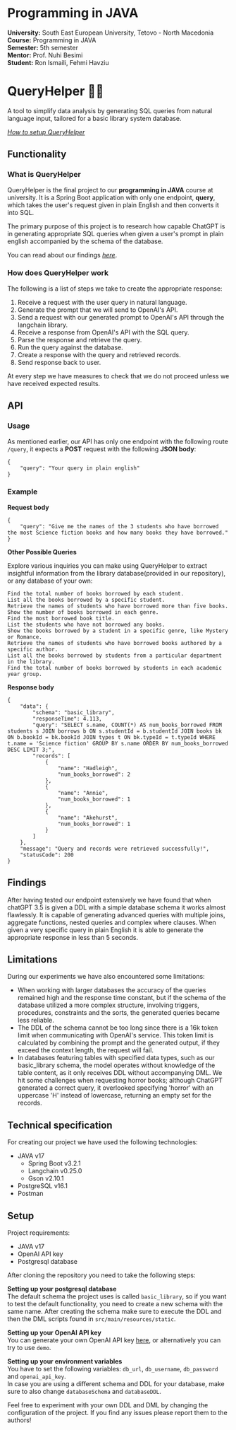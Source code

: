 # Programming in JAVA

**University:** South East European University, Tetovo - North Macedonia <br>
**Course:** Programming in JAVA <br>
**Semester:** 5th semester <br>
**Mentor:** Prof. Nuhi Besimi <br>
**Student:** Ron Ismaili, Fehmi Havziu <br>

# QueryHelper 🤖🔧

A tool to simplify data analysis by generating SQL queries from natural language input, tailored for a basic library
system database. <br>

_[How to setup QueryHelper](#setup)_

## Functionality

### What is QueryHelper

QueryHelper is the final project to our **programming in JAVA** course at university. It is a Spring Boot application
with only one endpoint, **query**, which takes the user's request given
in plain English and then converts it into SQL. <br>

The primary purpose of this project is to research how capable ChatGPT is in generating appropriate SQL queries
when given a user's prompt in plain english accompanied by the schema of the database.<br>

You can read about our findings _[here](#findings)_.

### How does QueryHelper work

The following is a list of steps we take to create the appropriate response:

1. Receive a request with the user query in natural language.
2. Generate the prompt that we will send to OpenAI's API.
3. Send a request with our generated prompt to OpenAI's API through the langchain library.
4. Receive a response from OpenAI's API with the SQL query.
5. Parse the response and retrieve the query.
6. Run the query against the database.
7. Create a response with the query and retrieved records.
8. Send response back to user.

At every step we have measures to check that we do not proceed unless we have received expected results.

## API

### Usage

As mentioned earlier, our API has only one endpoint with the following route `/query`, it expects a **POST** request
with
the following **JSON body**:

```
{
    "query": "Your query in plain english"
}
```

### Example

**Request body**

```
{
    "query": "Give me the names of the 3 students who have borrowed the most Science fiction books and how many books they have borrowed."
}
```

**Other Possible Queries**

Explore various inquiries you can make using QueryHelper to extract insightful information from the library database(provided in our repository), or any database of your own:

    Find the total number of books borrowed by each student.
    List all the books borrowed by a specific student.
    Retrieve the names of students who have borrowed more than five books.
    Show the number of books borrowed in each genre.
    Find the most borrowed book title.
    List the students who have not borrowed any books.
    Show the books borrowed by a student in a specific genre, like Mystery or Romance.
    Retrieve the names of students who have borrowed books authored by a specific author.
    List all the books borrowed by students from a particular department in the library.
    Find the total number of books borrowed by students in each academic year group.

**Response body**

```
{
    "data": {
        "schema": "basic_library",
        "responseTime": 4.113,
        "query": "SELECT s.name, COUNT(*) AS num_books_borrowed FROM students s JOIN borrows b ON s.studentId = b.studentId JOIN books bk ON b.bookId = bk.bookId JOIN types t ON bk.typeId = t.typeId WHERE t.name = 'Science fiction' GROUP BY s.name ORDER BY num_books_borrowed DESC LIMIT 3;",
        "records": [
            {
                "name": "Hadleigh",
                "num_books_borrowed": 2
            },
            {
                "name": "Annie",
                "num_books_borrowed": 1
            },
            {
                "name": "Akehurst",
                "num_books_borrowed": 1
            }
        ]
    },
    "message": "Query and records were retrieved successfully!",
    "statusCode": 200
}
```

## Findings

After having tested our endpoint extensively we have found that when chatGPT 3.5 is given a DDL with a simple database
schema it works almost flawlessly. It is capable of generating advanced queries with multiple joins, aggregate
functions, nested queries and complex where clauses. When given a very specific query in plain English it is able to
generate the
appropriate response in less than 5 seconds.

## Limitations

During our experiments we have also encountered some limitations:

- When working with larger databases the accuracy of the queries remained high and the response time constant, but if
  the schema of the database utilized a more complex structure, involving triggers, procedures, constraints and the
  sorts, the generated queries became less reliable.
- The DDL of the schema cannot be too long since there is a 16k token limit when communicating with OpenAI's service.
  This token limit is calculated by combining the prompt and the generated output, if they exceed the context length,
  the request will fail.
- In databases featuring tables with specified data types, such as our basic_library schema, the model operates without
  knowledge of the table content, as it only receives DDL without accompanying DML. We hit some challenges when
  requesting horror books; although ChatGPT generated a correct query, it overlooked specifying 'horror' with an
  uppercase 'H' instead of lowercase, returning an empty set for the records.

## Technical specification

For creating our project we have used the following technologies:

- JAVA v17
    - Spring Boot v3.2.1
    - Langchain v0.25.0
    - Gson v2.10.1
- PostgreSQL v16.1
- Postman

## Setup

Project requirements:

- JAVA v17
- OpenAI API key
- Postgresql database

After cloning the repository you need to take the following steps:

**Setting up your postgresql database** <br>
The default schema the project uses is called `basic_library`, so if you want to test the default functionality, you
need to
create a new schema with the same name.
After creating the schema make sure to execute the DDL and then the DML scripts found in `src/main/resources/static`.

**Setting up your OpenAI API key** <br>
You can generate your own OpenAI API key [here](https://platform.openai.com/api-keys), or alternatively you can try to
use `demo`.

**Setting up your environment variables** <br>
You have to set the following variables: `db_url`, `db_username`, `db_password` and `openai_api_key`. <br>
In case you are using a different schema and DDL for your database, make sure to also change `databaseSchema`
and `databaseDDL`.

Feel free to experiment with your own DDL and DML by changing the configuration of the project. If you find any issues
please report them to the authors!